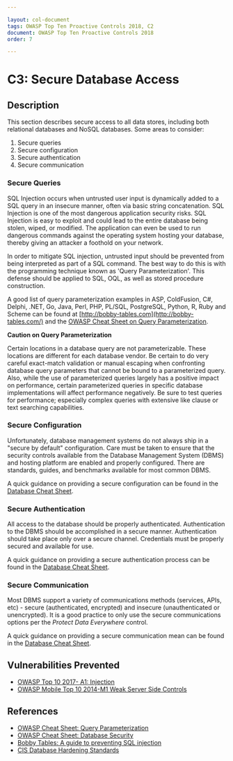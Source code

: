 ```yaml
---

layout: col-document
tags: OWASP Top Ten Proactive Controls 2018, C2
document: OWASP Top Ten Proactive Controls 2018
order: 7

---
```


# C3: Secure Database Access

## Description
This section describes secure access to all data stores, including both relational databases and NoSQL databases. Some areas to consider:

1. Secure queries
2. Secure configuration
3. Secure authentication
4. Secure communication

### Secure Queries
SQL Injection occurs when untrusted user input is dynamically added to a SQL query in an insecure manner, often via basic string concatenation. SQL Injection is one of the most dangerous application security risks. SQL Injection is easy to exploit and could lead to the entire database being stolen, wiped, or modified. The application can even be used to run dangerous commands against the operating system hosting your database, thereby giving an attacker a foothold on your network.

In order to mitigate SQL injection, untrusted input should be prevented from being interpreted as part of a SQL command. The best way to do this is with the programming technique known as 'Query Parameterization'. This defense should be applied to SQL, OQL, as well as stored procedure construction.

A good list of query parameterization examples in ASP, ColdFusion, C#, Delphi, .NET, Go, Java, Perl, PHP, PL/SQL, PostgreSQL, Python, R, Ruby and Scheme can be found at [http://bobby-tables.com](http://bobby-tables.com/) and the [OWASP Cheat Sheet on Query Parameterization](https://www.owasp.org/index.php/Query_Parameterization_Cheat_Sheet).

**Caution on Query Parameterization**

Certain locations in a database query are not parameterizable. These locations are different for each database vendor. Be certain to do very careful exact-match validation or manual escaping when confronting database query parameters that cannot be bound to a parameterized query. Also, while the use of parameterized queries largely has a positive impact on performance, certain parameterized queries in specific database implementations will affect performance negatively. Be sure to test queries for performance; especially complex queries with extensive like clause or text searching capabilities.

### Secure Configuration
Unfortunately, database management systems do not always ship in a "secure by default" configuration. Care must be taken to ensure that the security controls available from the Database Management System (DBMS) and hosting platform are enabled and properly configured. There are standards, guides, and benchmarks available for most common DBMS. 

A quick guidance on providing a secure configuration can be found in the [Database Cheat Sheet](https://cheatsheetseries.owasp.org/cheatsheets/Database_Security_Cheat_Sheet.html#database-configuration-and-hardening).

### Secure Authentication
All access to the database should be properly authenticated. Authentication to the DBMS should be accomplished in a secure manner. Authentication should take place only over a secure channel. Credentials must be properly secured and available for use.

A quick guidance on providing a secure authentication process can be found in the [Database Cheat Sheet](https://cheatsheetseries.owasp.org/cheatsheets/Database_Security_Cheat_Sheet.html#authentication).

### Secure Communication
Most DBMS support a variety of communications methods (services, APIs, etc) - secure (authenticated, encrypted) and insecure (unauthenticated or unencrypted). It is a good practice to only use the secure communications options per the *Protect Data Everywhere* control.

A quick guidance on providing a secure communication mean can be found in the [Database Cheat Sheet](https://cheatsheetseries.owasp.org/cheatsheets/Database_Security_Cheat_Sheet.html#connecting-to-the-database).

## Vulnerabilities Prevented
* [OWASP Top 10 2017- A1: Injection](https://www.owasp.org/index.php/Top_10-2017_A1-Injection)
* [OWASP Mobile Top 10 2014-M1 Weak Server Side Controls](https://www.owasp.org/index.php/Mobile_Top_10_2014-M1)

## References
* [OWASP Cheat Sheet: Query Parameterization](https://www.owasp.org/index.php/Query_Parameterization_Cheat_Sheet)
* [OWASP Cheat Sheet: Database Security](https://cheatsheetseries.owasp.org/cheatsheets/Database_Security_Cheat_Sheet.html)
* [Bobby Tables: A guide to preventing SQL injection](http://bobby-tables.com/)
* [CIS Database Hardening Standards](https://www.cisecurity.org/cis-benchmarks/)
